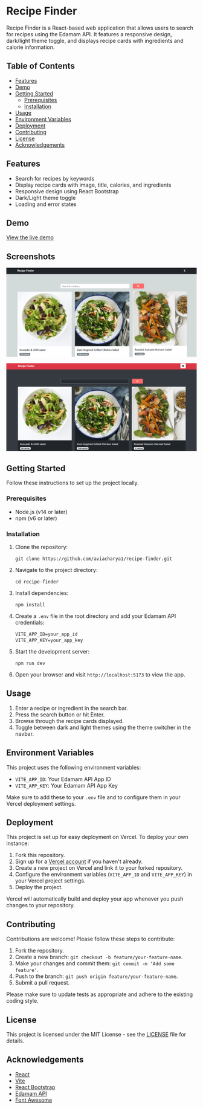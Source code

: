 # Recipe Finder

Recipe Finder is a React-based web application that allows users to search for recipes using the Edamam API. It features a responsive design, dark/light theme toggle, and displays recipe cards with ingredients and calorie information.

## Table of Contents

- [Features](#features)
- [Demo](#demo)
- [Getting Started](#getting-started)
  - [Prerequisites](#prerequisites)
  - [Installation](#installation)
- [Usage](#usage)
- [Environment Variables](#environment-variables)
- [Deployment](#deployment)
- [Contributing](#contributing)
- [License](#license)
- [Acknowledgements](#acknowledgements)

## Features

- Search for recipes by keywords
- Display recipe cards with image, title, calories, and ingredients
- Responsive design using React Bootstrap
- Dark/Light theme toggle
- Loading and error states

## Demo

[View the live demo](https://recipe-finder-dusky-nine.vercel.app/)


## Screenshots
![Screenshot](./src/assets/img1.png) <br>

![Screenshot](./src/assets/img2.png) <br>

## Getting Started

Follow these instructions to set up the project locally.

### Prerequisites

- Node.js (v14 or later)
- npm (v6 or later)

### Installation

1. Clone the repository:
   ```
   git clone https://github.com/aviacharya1/recipe-finder.git
   ```

2. Navigate to the project directory:
   ```
   cd recipe-finder
   ```

3. Install dependencies:
   ```
   npm install
   ```

4. Create a `.env` file in the root directory and add your Edamam API credentials:
   ```
   VITE_APP_ID=your_app_id
   VITE_APP_KEY=your_app_key
   ```

5. Start the development server:
   ```
   npm run dev
   ```

6. Open your browser and visit `http://localhost:5173` to view the app.

## Usage

1. Enter a recipe or ingredient in the search bar.
2. Press the search button or hit Enter.
3. Browse through the recipe cards displayed.
4. Toggle between dark and light themes using the theme switcher in the navbar.

## Environment Variables

This project uses the following environment variables:

- `VITE_APP_ID`: Your Edamam API App ID
- `VITE_APP_KEY`: Your Edamam API App Key

Make sure to add these to your `.env` file and to configure them in your Vercel deployment settings.

## Deployment

This project is set up for easy deployment on Vercel. To deploy your own instance:

1. Fork this repository.
2. Sign up for a [Vercel account](https://vercel.com/signup) if you haven't already.
3. Create a new project on Vercel and link it to your forked repository.
4. Configure the environment variables (`VITE_APP_ID` and `VITE_APP_KEY`) in your Vercel project settings.
5. Deploy the project.

Vercel will automatically build and deploy your app whenever you push changes to your repository.

## Contributing

Contributions are welcome! Please follow these steps to contribute:

1. Fork the repository.
2. Create a new branch: `git checkout -b feature/your-feature-name`.
3. Make your changes and commit them: `git commit -m 'Add some feature'`.
4. Push to the branch: `git push origin feature/your-feature-name`.
5. Submit a pull request.

Please make sure to update tests as appropriate and adhere to the existing coding style.

## License

This project is licensed under the MIT License - see the [LICENSE](LICENSE) file for details.

## Acknowledgements

- [React](https://reactjs.org/)
- [Vite](https://vitejs.dev/)
- [React Bootstrap](https://react-bootstrap.github.io/)
- [Edamam API](https://developer.edamam.com/edamam-recipe-api)
- [Font Awesome](https://fontawesome.com/)

